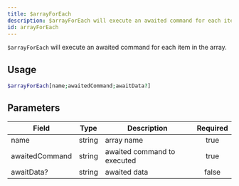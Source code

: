 ```yaml
---
title: $arrayForEach
description: $arrayForEach will execute an awaited command for each item in the array.
id: arrayForEach
---
```


`$arrayForEach` will execute an awaited command for each item in the array.

## Usage

```php
$arrayForEach[name;awaitedCommand;awaitData?]
```

## Parameters

| Field          | Type   | Description                 | Required |
|----------------|--------|-----------------------------|:--------:|
| name           | string | array name                  |   true   |
| awaitedCommand | string | awaited command to executed |   true   |
| awaitData?     | string | awaited data                |  false   |